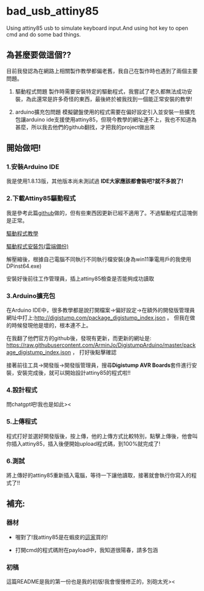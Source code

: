 # bad_usb_attiny85
Using attiny85 usb to simulate keyboard input.And using hot key to open cmd and do some bad things.


## 為甚麼要做這個??
目前我發認為在網路上相關製作教學都偏老舊，我自己在製作時也遇到了兩個主要問題。
1. 驅動程式問題
製作時需要安裝特定的驅動程式，我嘗試了老久都無法成功安裝，為此還常是許多奇怪的東西，最後終於被我找到一個能正常安裝的教學!

2. arduino擴充包問題
模擬鍵盤使用的程式需要在偏好設定引入並安裝一些擴充包讓arduino ide支援使用attiny85，但現今教學的網址連不上，我也不知道為甚麼，所以我去他們的github翻找，才把我的project做出來

## 開始做吧!

### 1.安裝Arduino IDE
我是使用1.8.13版，其他版本尚未測試過
**IDE大家應該都會裝吧?就不多說了!**

### 2.下載Attiny85驅動程式
我是參考此篇[github](https://github.com/MTK911/Attiny85?tab=readme-ov-file)做的，但有些東西因更新已經不適用了。不過驅動程式這塊倒是正常。

[驅動程式教學](https://maker.pro/arduino/projects/how-to-build-a-rubber-ducky-usb-with-arduino-using-a-digispark-module)

[驅動程式安裝包(雲端備份)](https://drive.google.com/drive/folders/1F5WSncNgPM-GISmHQYXSQY5sP7w13X-U?usp=sharing)

解壓縮後，根據自己電腦不同執行不同執行檔安裝(身為win11筆電用戶的我使用 DPinst64.exe)

安裝好後前往工作管理員，插上attiny85檢查是否能夠成功讀取

### 3.Arduino擴充包
在Arduino IDE中，很多教學都是說打開檔案->偏好設定->在額外的開發版管理員網址中打上:http://digistump.com/package_digistump_index.json 。
但我在做的時候發現他是壞的，根本連不上。

在我翻了他們官方的github後，發現有更新，而更新的網址是: https://raw.githubusercontent.com/ArminJo/DigistumpArduino/master/package_digistump_index.json ，
打好後點擊確認

接著前往工具->開發版->開發版管理員，搜尋**Digistump AVR Boards**套件進行安裝，安裝完成後，就可以開始設計attiny85的程式啦!!

### 4.設計程式
問chatgpt吧!我也是如此><

### 5.上傳程式
程式打好並選好開發版後，按上傳，他的上傳方式比較特別，點擊上傳後，他會叫你插入attiny85，插入後便開始upload程式碼，到100%就完成了!

### 6.測試
將上傳好的attiny85重新插入電腦，等待一下讓他讀取，接著就會執行你寫入的程式了!!


## 補充:

### 器材
- 喔對了!我attiny85是在蝦皮的[這家](https://shopee.tw/%E3%80%90%E6%A8%82%E6%84%8F%E5%89%B5%E5%AE%A2%E5%AE%98%E6%96%B9%E5%BA%97%E3%80%91%E3%80%8A%E9%99%84%E7%99%BC%E7%A5%A8%E3%80%8BAttiny85-USB%E9%96%8B%E7%99%BC%E6%9D%BFDigispark-kickstarter-%E9%81%A9%E7%94%A8Arduino-i.139069730.12602209118)買的!

- 打開cmd的程式碼附在payload中，我知道很陽春，請多包涵

### 初稿
這篇README是我的第一份也是我的初版!我會慢慢修正的，別砲太兇><



